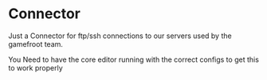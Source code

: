 # Connector
Just a Connector for ftp/ssh connections to our servers used by the gamefroot team.


You Need to have the core editor running with the correct configs to get this to work properly
